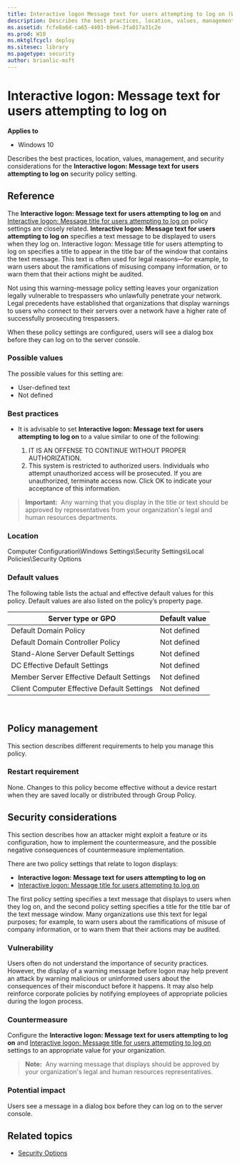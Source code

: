 ```yaml
---
title: Interactive logon Message text for users attempting to log on (Windows 10)
description: Describes the best practices, location, values, management, and security considerations for the Interactive logon Message text for users attempting to log on security policy setting.
ms.assetid: fcfe8a6d-ca65-4403-b9e6-2fa017a31c2e
ms.prod: W10
ms.mktglfcycl: deploy
ms.sitesec: library
ms.pagetype: security
author: brianlic-msft
---
```


# Interactive logon: Message text for users attempting to log on

**Applies to**
-   Windows 10

Describes the best practices, location, values, management, and security considerations for the **Interactive logon: Message text for users attempting to log on** security policy setting.

## Reference

The **Interactive logon: Message text for users attempting to log on** and [Interactive logon: Message title for users attempting to log on](interactive-logon-message-title-for-users-attempting-to-log-on.md) policy settings are closely related. **Interactive logon: Message text for users attempting to log on** specifies a text message to be displayed to users when they log on. Interactive logon: Message title for users attempting to log on specifies a title to appear in the title bar of the window that contains the text message. This text is often used for legal reasons—for example, to warn 
users about the ramifications of misusing company information, or to warn them that their actions might be audited.

Not using this warning-message policy setting leaves your organization legally vulnerable to trespassers who unlawfully penetrate your network. Legal precedents have established that organizations that display warnings to users who connect to their servers over a network have a higher rate of successfully prosecuting trespassers.

When these policy settings are configured, users will see a dialog box before they can log on to the server console.

### Possible values

The possible values for this setting are:

-   User-defined text
-   Not defined

### Best practices

-   It is advisable to set **Interactive logon: Message text for users attempting to log on** to a value similar to one of the following:

    1.  IT IS AN OFFENSE TO CONTINUE WITHOUT PROPER AUTHORIZATION.
    2.  This system is restricted to authorized users. Individuals who attempt unauthorized access will be prosecuted. If you are unauthorized, terminate access now. Click OK to indicate your acceptance of this information.
>**Important:**  Any warning that you display in the title or text should be approved by representatives from your organization's legal and human resources departments.
 
### Location

Computer Configuration\\Windows Settings\\Security Settings\\Local Policies\\Security Options

### Default values

The following table lists the actual and effective default values for this policy. Default values are also listed on the policy’s property page.

| Server type or GPO | Default value |
| - | - |
| Default Domain Policy| Not defined| 
| Default Domain Controller Policy | Not defined| 
| Stand-Alone Server Default Settings | Not defined| 
| DC Effective Default Settings | Not defined| 
| Member Server Effective Default Settings | Not defined| 
| Client Computer Effective Default Settings | Not defined| 
 
## Policy management

This section describes different requirements to help you manage this policy.

### Restart requirement

None. Changes to this policy become effective without a device restart when they are saved locally or distributed through Group Policy.

## Security considerations

This section describes how an attacker might exploit a feature or its configuration, how to implement the countermeasure, and the possible negative consequences of countermeasure implementation.

There are two policy settings that relate to logon displays:

-   **Interactive logon: Message text for users attempting to log on**
-   [Interactive logon: Message title for users attempting to log on](interactive-logon-message-title-for-users-attempting-to-log-on.md)

The first policy setting specifies a text message that displays to users when they log on, and the second policy setting specifies a title for the title bar of the text message window. Many organizations use this text for legal purposes; for example, to warn users about the ramifications of misuse of company information, or to warn them that their actions may be audited.

### Vulnerability

Users often do not understand the importance of security practices. However, the display of a warning message before logon may help prevent an attack by warning malicious or uninformed users about the consequences of their misconduct before it happens. It may also help reinforce corporate policies by notifying employees of appropriate policies during the logon process.

### Countermeasure

Configure the **Interactive logon: Message text for users attempting to log on** and [Interactive logon: Message title for users attempting to log on](interactive-logon-message-title-for-users-attempting-to-log-on.md) settings to an appropriate value for your organization.

>**Note:**  Any warning message that displays should be approved by your organization's legal and human resources representatives.
 
### Potential impact

Users see a message in a dialog box before they can log on to the server console.

## Related topics

- [Security Options](security-options.md) 
